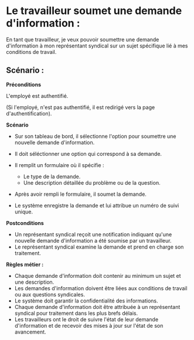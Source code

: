 # Le travailleur soumet une demande d'information : #

En tant que travailleur, je veux pouvoir soumettre une demande d'information à mon représentant syndical sur un sujet spécifique lié à mes conditions de travail.

## Scénario : ##

**Préconditions**

L'employé est authentifié.

(Si l'employé, n'est pas authentifié, il est redirigé vers la page d'authentification).

**Scénario**


- Sur son tableau de bord, il sélectionne l'option pour soumettre une nouvelle demande d'information.
- Il doit séléctionner une option qui correspond à sa demande.
- Il remplit un formulaire où il spécifie :
   - Le type de la demande.
   - Une description détaillée du problème ou de la question.
   
- Après avoir rempli le formulaire, il soumet la demande.
- Le système enregistre la demande et lui attribue un numéro de suivi unique.

**Postconditions**

- Un représentant syndical reçoit une notification indiquant qu'une nouvelle demande d'information a été soumise par un travailleur.
- Le représentant syndical examine la demande et prend en charge son traitement.

**Règles métier :**



- Chaque demande d'information doit contenir au minimum un sujet et une description.
- Les demandes d'information doivent être liées aux conditions de travail ou aux questions syndicales.
- Le système doit garantir la confidentialité des informations.
- Chaque demande d'information doit être attribuée à un représentant syndical pour traitement dans les plus brefs délais.
- Les travailleurs ont le droit de suivre l'état de leur demande d'information et de recevoir des mises à jour sur l'état de son avancement.